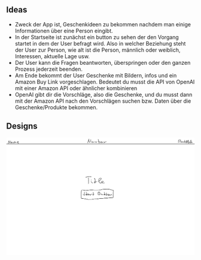 ## Ideas

- Zweck der App ist, Geschenkideen zu bekommen nachdem man einige Informationen über eine Person eingibt.
- In der Startseite ist zunächst ein button zu sehen der den Vorgang startet in dem der User befragt wird.
  Also in welcher Beziehung steht der User zur Person, wie alt ist die Person, männlich oder weiblich, Interessen, aktuelle Lage usw.
- Der User kann die Fragen beantworten, überspringen oder den ganzen Prozess jederzeit beenden.
- Am Ende bekommt der User Geschenke mit Bildern, infos und ein Amazon Buy Link vorgeschlagen. Bedeutet du musst die API von OpenAI mit einer Amazon API oder ähnlicher kombinieren
- OpenAI gibt dir die Vorschläge, also die Geschenke, und du musst dann mit der Amazon API nach den Vorschlägen suchen bzw. Daten über die Geschenke/Produkte bekommen.

## Designs

![Draft](ai-gift-recommender-sketch-1.jpg)
